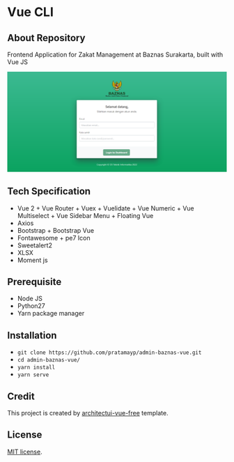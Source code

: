
# Vue CLI

## About Repository

Frontend Application for Zakat Management at Baznas Surakarta, built with Vue JS

<p align="center">
<img src="https://raw.githubusercontent.com/pratamayp/pratamayp/main/1login.png">
</p>

## Tech Specification

- Vue 2 + Vue Router + Vuex + Vuelidate + Vue Numeric + Vue Multiselect + Vue Sidebar Menu + Floating Vue
- Axios
- Bootstrap + Bootstrap Vue
- Fontawesome + pe7 Icon
- Sweetalert2
- XLSX
- Moment js

## Prerequisite
- Node JS
- Python27
- Yarn package manager

## Installation

- `git clone https://github.com/pratamayp/admin-baznas-vue.git`
- `cd admin-baznas-vue/`
- `yarn install`
- `yarn serve`

## Credit
This project is created by [architectui-vue-free](https://github.com/DashboardPack/architectui-vue-theme-free) template.

## License

[MIT license](https://opensource.org/licenses/MIT).
